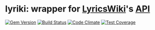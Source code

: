# lyriki: wrapper for [LyricsWiki](http://lyrics.wikia.com)'s [API](http://lyrics.wikia.com/LyricWiki:API)

[![Gem Version](https://badge.fury.io/rb/lyriki.svg)](http://badge.fury.io/rb/lyriki)
[![Build Status](https://travis-ci.org/alxndr/lyriki.png?branch=master)](https://travis-ci.org/alxndr/lyriki)
[![Code Climate](https://codeclimate.com/github/alxndr/lyriki.png)](https://codeclimate.com/github/alxndr/lyriki)
[![Test Coverage](https://codeclimate.com/github/alxndr/lyriki/badges/coverage.svg)](https://codeclimate.com/github/alxndr/lyriki)
